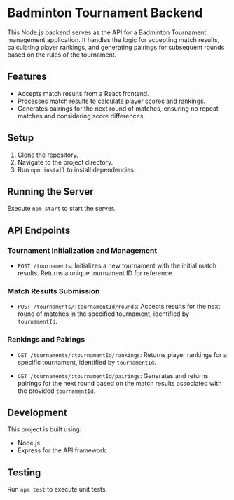 # Badminton Tournament Backend

This Node.js backend serves as the API for a Badminton Tournament management application. It handles the logic for accepting match results, calculating player rankings, and generating pairings for subsequent rounds based on the rules of the tournament.

## Features

- Accepts match results from a React frontend.
- Processes match results to calculate player scores and rankings.
- Generates pairings for the next round of matches, ensuring no repeat matches and considering score differences.

## Setup

1. Clone the repository.
2. Navigate to the project directory.
3. Run `npm install` to install dependencies.

## Running the Server

Execute `npm start` to start the server.

## API Endpoints

### Tournament Initialization and Management

- `POST /tournaments`: Initializes a new tournament with the initial match results. Returns a unique tournament ID for reference.

### Match Results Submission

- `POST /tournaments/:tournamentId/rounds`: Accepts results for the next round of matches in the specified tournament, identified by `tournamentId`.

### Rankings and Pairings

- `GET /tournaments/:tournamentId/rankings`: Returns player rankings for a specific tournament, identified by `tournamentId`.

- `GET /tournaments/:tournamentId/pairings`: Generates and returns pairings for the next round based on the match results associated with the provided `tournamentId`.

## Development

This project is built using:

- Node.js
- Express for the API framework.

## Testing

Run `npm test` to execute unit tests.



